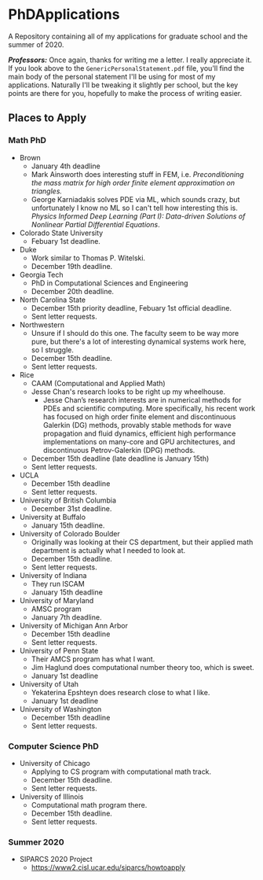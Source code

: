 # PhDApplications

A Repository containing all of my applications for graduate school and the
summer of 2020.

***Professors:*** Once again, thanks for writing me a letter. I really
appreciate it. If you look above to the `GenericPersonalStatement.pdf` file,
you'll find the main body of the personal statement I'll be using for most of my
applications. Naturally I'll be tweaking it slightly per school, but the key
points are there for you, hopefully to make the process of writing easier.

## Places to Apply

### Math PhD
- Brown
    - January 4th deadline
    - Mark Ainsworth does interesting stuff in FEM, i.e. *Preconditioning the
      mass matrix for high order finite element approximation on triangles.*
    - George Karniadakis solves PDE via ML, which sounds crazy, but
      unfortunately I know no ML so I can't tell how interesting this is.
      *Physics Informed Deep Learning (Part I): Data-driven Solutions of
      Nonlinear Partial Differential Equations*.
- Colorado State University
    - Febuary 1st deadline.
- Duke
    - Work similar to Thomas P. Witelski.
    - December 19th deadline.
- Georgia Tech
    - PhD in Computational Sciences and Engineering
    - December 20th deadline.
- North Carolina State
    - December 15th priority deadline, Febuary 1st official deadline.
    - Sent letter requests.
- Northwestern
    - Unsure if I should do this one. The faculty seem to be way more pure, but
      there's a lot of interesting dynamical systems work here, so I struggle.
    - December 15th deadline.
    - Sent letter requests.
- Rice
    - CAAM (Computational and Applied Math)
    - Jesse Chan's research looks to be right up my wheelhouse.
        - Jesse Chan’s research interests are in numerical methods for PDEs and
          scientific computing. More specifically, his recent work has focused
          on high order finite element and discontinuous Galerkin (DG) methods,
          provably stable methods for wave propagation and fluid dynamics,
          efficient high performance implementations on many-core and GPU
          architectures, and discontinuous Petrov-Galerkin (DPG) methods.
    - December 15th deadline (late deadline is January 15th)
    - Sent letter requests.
- UCLA
    - December 15th deadline
    - Sent letter requests.
- University of British Columbia
    - December 31st deadline.
- University at Buffalo
    - January 15th deadline.
- University of Colorado Boulder
    - Originally was looking at their CS department, but their applied math
      department is actually what I needed to look at.
    - December 15th deadline.
    - Sent letter requests.
- University of Indiana
    - They run ISCAM
    - January 15th deadline
- University of Maryland
    - AMSC program
    - January 7th deadline.
- University of Michigan Ann Arbor
    - December 15th deadline
    - Sent letter requests.
- University of Penn State
    - Their AMCS program has what I want.
    - Jim Haglund does computational number theory too, which is sweet.
    - January 1st deadline
- University of Utah
    - Yekaterina Epshteyn does research close to what I like.
    - January 1st deadline
- University of Washington
    - December 15th deadline
    - Sent letter requests.

### Computer Science PhD

- University of Chicago
    - Applying to CS program with computational math track.
    - December 15th deadline.
    - Sent letter requests.
- University of Illinois
    - Computational math program there.
    - December 15th deadline.
    - Sent letter requests.

### Summer 2020

- SIPARCS 2020 Project
  - https://www2.cisl.ucar.edu/siparcs/howtoapply
